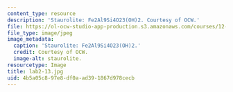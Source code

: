 ```yaml
---
content_type: resource
description: 'Staurolite: Fe2Al9Si4O23(OH)2. Courtesy of OCW.'
file: https://ol-ocw-studio-app-production.s3.amazonaws.com/courses/12-108-structure-of-earth-materials-fall-2004/4b5a05c897e8df0aad391867d978cecb_lab2-13.jpg
file_type: image/jpeg
image_metadata:
  caption: 'Staurolite: Fe2Al9Si4O23(OH)2.'
  credit: Courtesy of OCW.
  image-alt: staurolite.
resourcetype: Image
title: lab2-13.jpg
uid: 4b5a05c8-97e8-df0a-ad39-1867d978cecb
---
```


